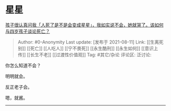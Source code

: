# 星星
[孩子很认真问我「人死了是不是会变成星星」，我如实说不会，她就哭了。该如何与四岁孩子谈论死亡？](https://www.zhihu.com/question/477396986/answer/2052210098)

> Author: #0-Anonymity
> Last update: [发布于 2021-08-11]
> Link: [[生离死别]] [[死亡]] [[人吃人]] [[宁不畏死]] [[永生酷刑]] [[永生如何]] [[意识上传]] [[长生不老]] [[过渡性价值观]]
> Tag: #其它/杂论
> 评论区:
> 泛讨论:

你怎么知道不会？

明明就会。

反正老子会。

嗯，就酱。

-----
